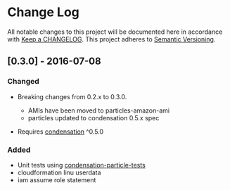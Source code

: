 # Change Log
All notable changes to this project will be documented here in
accordance with [Keep a CHANGELOG][keep-changelog-url].
This project adheres to [Semantic Versioning][semver-url].

## [0.3.0] - 2016-07-08

### Changed
- Breaking changes from 0.2.x to 0.3.0.
  - AMIs have been moved to particles-amazon-ami
  - particles updated to condensation 0.5.x spec

- Requires [condensation][condensation-url] ^0.5.0

### Added
- Unit tests using [condensation-particle-tests][cpt-url]
- cloudformation linu userdata
- iam assume role statement


[cpt-url]: https://github.com/SungardAS/condensation-particle-tests
[semver-url]: http://semver.org
[keep-changelog-url]: http://keepachangelog.com/
[condensation-url]: https://github.com/SungardAS/condensation
